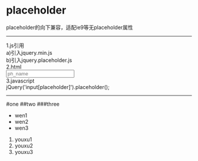 # placeholder
placeholder的向下兼容，适配ie9等无placeholder属性
***********************
1.js引用  
  a)引入jquery.min.js  
  b)引入jquery.placeholder.js  
2.html  
  <input class="my_class"  name="filename" placeholder="ph_name" />  
3.javascript  
  jQuery('input[placeholder]').placeholder();
***********************
#one
##two
###three
- wen1
- wen2
- wen3
1. youxu1
2. youxu2
3. youxu3
